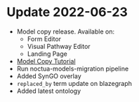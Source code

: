 # Update 2022-06-23

- Model copy release. Available on:
  - Form Editor
  - Visual Pathway Editor
  - Landing Page
- [Model Copy Tutorial](https://github.com/geneontology/noctua-announcements/blob/dev/docs/model-copy/model-copy.md)
- Run noctua-models-migration pipeline
- Added SynGO overlay
- `replaced_by` term update on blazegraph 
- Added latest ontology